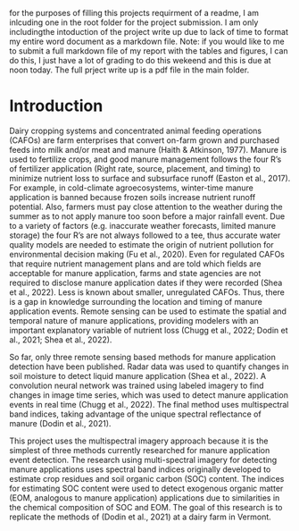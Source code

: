 for the purposes of filling this projects requirment of a readme, I am inlcuding one in the root folder for the project submission. I am only includingthe intoduction of the project write up due to lack of time to format my entire word document as a markdown file. Note: if you would like to me to submit a full markdown file of my report with the tables and figures, I can do this, I just have a lot of grading to do this wekeend and this is due at noon today. The full prject write up is a pdf file in the main folder.

# Introduction
  Dairy cropping systems and concentrated animal feeding operations (CAFOs) are farm enterprises that convert on-farm grown and purchased feeds into milk and/or meat and manure (Haith & Atkinson, 1977). Manure is used to fertilize crops, and good manure management follows the four R’s of fertilizer application (Right rate, source, placement, and timing) to minimize nutrient loss to surface and subsurface runoff (Easton et al., 2017). For example, in cold-climate agroecosystems, winter-time manure application is banned because frozen soils increase nutrient runoff potential. Also, farmers must pay close attention to the weather during the summer as to not apply manure too soon before a major rainfall event. Due to a variety of factors (e.g. inaccurate weather forecasts, limited manure storage) the four R’s are not always followed to a tee, thus accurate water quality models are needed to estimate the origin of nutrient pollution for environmental decision making (Fu et al., 2020). Even for regulated CAFOs that require nutrient management plans and are told which fields are acceptable for manure application, farms and state agencies are not required to disclose manure application dates if they were recorded (Shea et al., 2022). Less is known about smaller, unregulated CAFOs. Thus, there is a gap in knowledge surrounding the location and timing of manure application events. Remote sensing can be used to estimate the spatial and temporal nature of manure applications, providing modelers with an important explanatory variable of nutrient loss (Chugg et al., 2022; Dodin et al., 2021; Shea et al., 2022).

  So far, only three remote sensing based methods for manure application detection have been published. Radar data was used to quantify changes in soil moisture to detect liquid manure application (Shea et al., 2022). A convolution neural network was trained using labeled imagery to find changes in image time series, which was used to detect manure application events in real time (Chugg et al., 2022). The final method uses multispectral band indices, taking advantage of the unique spectral reflectance of manure (Dodin et al., 2021). 

  This project uses the multispectral imagery approach because it is the simplest of three methods currently researched for manure application event detection. The research using multi-spectral imagery for detecting manure applications uses spectral band indices originally developed to estimate crop residues and soil organic carbon (SOC) content. The indices for estimating SOC content were used to detect exogenous organic matter (EOM, analogous to manure application) applications due to similarities in the chemical composition of SOC and EOM. The goal of this research is to replicate the methods of (Dodin et al., 2021) at a dairy farm in Vermont. 

